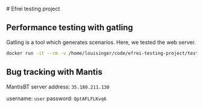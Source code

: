 # Efrei testing project

## Performance testing with gatling

Gatling is a tool which generates scenarios.
Here, we tested the web server. 

```bash
docker run -it --rm -v /home/louisinger/code/efrei-testing-project/test/performance/conf:/opt/gatling/conf -v /home/louisinger/code/efrei-testing-project/test/performance/user-files:/opt/gatling/user-files -v /home/louisinger/code/efrei-testing-project/test/performance/results:/opt/gatling/results denvazh/gatling
```

## Bug tracking with Mantis
MantisBT server address:
```35.180.211.130```

username: ```user```
password: ```QptAFLFLKvq6```
